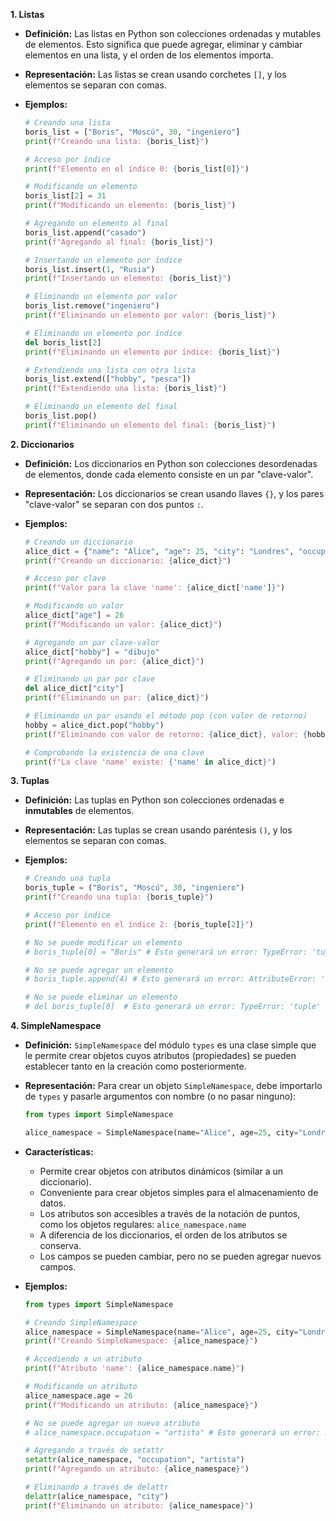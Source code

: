 **1. Listas**

*   **Definición:** Las listas en Python son colecciones ordenadas y mutables de elementos. Esto significa que puede agregar, eliminar y cambiar elementos en una lista, y el orden de los elementos importa.
*   **Representación:** Las listas se crean usando corchetes `[]`, y los elementos se separan con comas.

*   **Ejemplos:**

    ```python
    # Creando una lista
    boris_list = ["Boris", "Moscú", 30, "ingeniero"]
    print(f"Creando una lista: {boris_list}")

    # Acceso por índice
    print(f"Elemento en el índice 0: {boris_list[0]}")

    # Modificando un elemento
    boris_list[2] = 31
    print(f"Modificando un elemento: {boris_list}")

    # Agregando un elemento al final
    boris_list.append("casado")
    print(f"Agregando al final: {boris_list}")

    # Insertando un elemento por índice
    boris_list.insert(1, "Rusia")
    print(f"Insertando un elemento: {boris_list}")

    # Eliminando un elemento por valor
    boris_list.remove("ingeniero")
    print(f"Eliminando un elemento por valor: {boris_list}")

    # Eliminando un elemento por índice
    del boris_list[2]
    print(f"Eliminando un elemento por índice: {boris_list}")

    # Extendiendo una lista con otra lista
    boris_list.extend(["hobby", "pesca"])
    print(f"Extendiendo una lista: {boris_list}")

    # Eliminando un elemento del final
    boris_list.pop()
    print(f"Eliminando un elemento del final: {boris_list}")

    ```

**2. Diccionarios**

*   **Definición:** Los diccionarios en Python son colecciones desordenadas de elementos, donde cada elemento consiste en un par "clave-valor".
*   **Representación:** Los diccionarios se crean usando llaves `{}`, y los pares "clave-valor" se separan con dos puntos `:`.

*   **Ejemplos:**
    ```python
    # Creando un diccionario
    alice_dict = {"name": "Alice", "age": 25, "city": "Londres", "occupation": "artista"}
    print(f"Creando un diccionario: {alice_dict}")

    # Acceso por clave
    print(f"Valor para la clave 'name': {alice_dict['name']}")

    # Modificando un valor
    alice_dict["age"] = 26
    print(f"Modificando un valor: {alice_dict}")

    # Agregando un par clave-valor
    alice_dict["hobby"] = "dibujo"
    print(f"Agregando un par: {alice_dict}")

    # Eliminando un par por clave
    del alice_dict["city"]
    print(f"Eliminando un par: {alice_dict}")

    # Eliminando un par usando el método pop (con valor de retorno)
    hobby = alice_dict.pop("hobby")
    print(f"Eliminando con valor de retorno: {alice_dict}, valor: {hobby}")

    # Comprobando la existencia de una clave
    print(f"La clave 'name' existe: {'name' in alice_dict}")
    ```

**3. Tuplas**

*   **Definición:** Las tuplas en Python son colecciones ordenadas e **inmutables** de elementos.
*   **Representación:** Las tuplas se crean usando paréntesis `()`, y los elementos se separan con comas.

*   **Ejemplos:**

    ```python
    # Creando una tupla
    boris_tuple = ("Boris", "Moscú", 30, "ingeniero")
    print(f"Creando una tupla: {boris_tuple}")

    # Acceso por índice
    print(f"Elemento en el índice 2: {boris_tuple[2]}")

    # No se puede modificar un elemento
    # boris_tuple[0] = "Boris" # Esto generará un error: TypeError: 'tuple' object does not support item assignment

    # No se puede agregar un elemento
    # boris_tuple.append(4) # Esto generará un error: AttributeError: 'tuple' object has no attribute 'append'

    # No se puede eliminar un elemento
    # del boris_tuple[0]  # Esto generará un error: TypeError: 'tuple' object doesn't support item deletion
    ```

**4. SimpleNamespace**

*   **Definición:** `SimpleNamespace` del módulo `types` es una clase simple que le permite crear objetos cuyos atributos (propiedades) se pueden establecer tanto en la creación como posteriormente.
*   **Representación:** Para crear un objeto `SimpleNamespace`, debe importarlo de `types` y pasarle argumentos con nombre (o no pasar ninguno):
     ```python
    from types import SimpleNamespace

    alice_namespace = SimpleNamespace(name="Alice", age=25, city="Londres")
    ```
*  **Características:**
    *  Permite crear objetos con atributos dinámicos (similar a un diccionario).
    *  Conveniente para crear objetos simples para el almacenamiento de datos.
    *  Los atributos son accesibles a través de la notación de puntos, como los objetos regulares: `alice_namespace.name`
    *  A diferencia de los diccionarios, el orden de los atributos se conserva.
    *  Los campos se pueden cambiar, pero no se pueden agregar nuevos campos.

*  **Ejemplos:**
    ```python
    from types import SimpleNamespace

    # Creando SimpleNamespace
    alice_namespace = SimpleNamespace(name="Alice", age=25, city="Londres")
    print(f"Creando SimpleNamespace: {alice_namespace}")

    # Accediendo a un atributo
    print(f"Atributo 'name': {alice_namespace.name}")

    # Modificando un atributo
    alice_namespace.age = 26
    print(f"Modificando un atributo: {alice_namespace}")

    # No se puede agregar un nuevo atributo
    # alice_namespace.occupation = "artista" # Esto generará un error: AttributeError: 'SimpleNamespace' object has no attribute 'occupation'

   # Agregando a través de setattr
    setattr(alice_namespace, "occupation", "artista")
    print(f"Agregando un atributo: {alice_namespace}")

    # Eliminando a través de delattr
    delattr(alice_namespace, "city")
    print(f"Eliminando un atributo: {alice_namespace}")
    ```